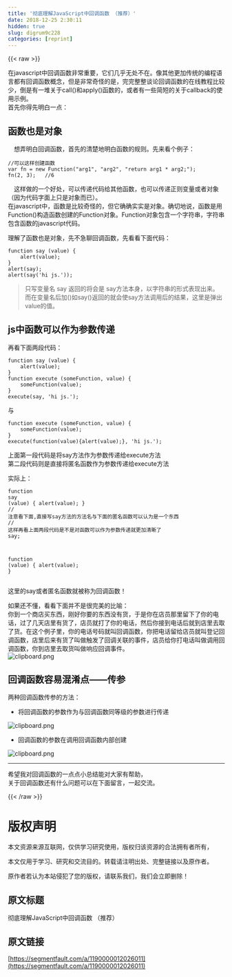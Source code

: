 ```yaml
---
title: '彻底理解JavaScript中回调函数 （推荐）' 
date: 2018-12-25 2:30:11
hidden: true
slug: digrum9c228
categories: [reprint]
---
```


{{< raw >}}

                    
<p>在javascript中回调函数非常重要，它们几乎无处不在。像其他更加传统的编程语言都有回调函数概念，但是非常奇怪的是，完完整整谈论回调函数的在线教程比较少，倒是有一堆关于call()和apply()函数的，或者有一些简短的关于callback的使用示例。<br>首先你得先明白一点：</p>
<h2 id="articleHeader0">函数也是对象</h2>
<p>　想弄明白回调函数，首先的清楚地明白函数的规则。先来看个例子：</p>
<div class="widget-codetool" style="display:none;">
      <div class="widget-codetool--inner">
      <span class="selectCode code-tool" data-toggle="tooltip" data-placement="top" title="" data-original-title="全选"></span>
      <span type="button" class="copyCode code-tool" data-toggle="tooltip" data-placement="top" data-clipboard-text="//可以这样创建函数
var fn = new Function(&quot;arg1&quot;, &quot;arg2&quot;, &quot;return arg1 * arg2;&quot;);
fn(2, 3);   //6" title="" data-original-title="复制"></span>
      <span type="button" class="saveToNote code-tool" data-toggle="tooltip" data-placement="top" title="" data-original-title="放进笔记"></span>
      </div>
      </div><pre class="hljs php"><code><span class="hljs-comment">//可以这样创建函数</span>
<span class="hljs-keyword">var</span> fn = <span class="hljs-keyword">new</span> <span class="hljs-function"><span class="hljs-keyword">Function</span><span class="hljs-params">(<span class="hljs-string">"arg1"</span>, <span class="hljs-string">"arg2"</span>, <span class="hljs-string">"return arg1 * arg2;"</span>)</span></span>;
fn(<span class="hljs-number">2</span>, <span class="hljs-number">3</span>);   <span class="hljs-comment">//6</span></code></pre>
<p>　这样做的一个好处，可以传递代码给其他函数，也可以传递正则变量或者对象（因为代码字面上只是对象而已）。<br>在javascript中，函数是比较奇怪的，但它确确实实是对象。确切地说，函数是用Function()构造函数创建的Function对象。Function对象包含一个字符串，字符串包含函数的javascript代码。</p>
<p>理解了函数也是对象，先不急聊回调函数，先看看下面代码：</p>
<div class="widget-codetool" style="display:none;">
      <div class="widget-codetool--inner">
      <span class="selectCode code-tool" data-toggle="tooltip" data-placement="top" title="" data-original-title="全选"></span>
      <span type="button" class="copyCode code-tool" data-toggle="tooltip" data-placement="top" data-clipboard-text="function say (value) {
    alert(value);
}
alert(say);
alert(say('hi js.'));" title="" data-original-title="复制"></span>
      <span type="button" class="saveToNote code-tool" data-toggle="tooltip" data-placement="top" title="" data-original-title="放进笔记"></span>
      </div>
      </div><pre class="hljs delphi"><code><span class="hljs-function"><span class="hljs-keyword">function</span> <span class="hljs-title">say</span> <span class="hljs-params">(value)</span> <span class="hljs-comment">{
    alert(value);
}</span>
<span class="hljs-title">alert</span><span class="hljs-params">(say)</span>;</span>
alert(say(<span class="hljs-string">'hi js.'</span>));</code></pre>
<blockquote><p>只写变量名  say   返回的将会是 say方法本身，以字符串的形式表现出来。<br>而在变量名后加()如say()返回的就会使say方法调用后的结果，这里是弹出value的值。</p></blockquote>
<h2 id="articleHeader1">js中函数可以作为参数传递</h2>
<p>再看下面两段代码：</p>
<div class="widget-codetool" style="display:none;">
      <div class="widget-codetool--inner">
      <span class="selectCode code-tool" data-toggle="tooltip" data-placement="top" title="" data-original-title="全选"></span>
      <span type="button" class="copyCode code-tool" data-toggle="tooltip" data-placement="top" data-clipboard-text="function say (value) {
    alert(value);
}
function execute (someFunction, value) {
    someFunction(value);
}
execute(say, 'hi js.');" title="" data-original-title="复制"></span>
      <span type="button" class="saveToNote code-tool" data-toggle="tooltip" data-placement="top" title="" data-original-title="放进笔记"></span>
      </div>
      </div><pre class="hljs smali"><code>function say (value) {
    alert(value);
}
function<span class="hljs-built_in"> execute </span>(someFunction, value) {
    someFunction(value);
}
execute(say, 'hi js.');</code></pre>
<p>与</p>
<div class="widget-codetool" style="display:none;">
      <div class="widget-codetool--inner">
      <span class="selectCode code-tool" data-toggle="tooltip" data-placement="top" title="" data-original-title="全选"></span>
      <span type="button" class="copyCode code-tool" data-toggle="tooltip" data-placement="top" data-clipboard-text="function execute (someFunction, value) {
    someFunction(value);
}
execute(function(value){alert(value);}, 'hi js.');" title="" data-original-title="复制"></span>
      <span type="button" class="saveToNote code-tool" data-toggle="tooltip" data-placement="top" title="" data-original-title="放进笔记"></span>
      </div>
      </div><pre class="hljs smali"><code>function<span class="hljs-built_in"> execute </span>(someFunction, value) {
    someFunction(value);
}
execute(function(value){alert(value);}, 'hi js.');</code></pre>
<p>上面第一段代码是将say方法作为参数传递给execute方法 <br>第二段代码则是直接将匿名函数作为参数传递给execute方法</p>
<p>实际上：</p>
<div class="widget-codetool" style="display:none;">
      <div class="widget-codetool--inner">
      <span class="selectCode code-tool" data-toggle="tooltip" data-placement="top" title="" data-original-title="全选"></span>
      <span type="button" class="copyCode code-tool" data-toggle="tooltip" data-placement="top" data-clipboard-text="function say (value) {
    alert(value);
}
// 注意看下面,直接写say方法的方法名与下面的匿名函数可以认为是一个东西
// 这样再看上面两段代码是不是对函数可以作为参数传递就更加清晰了
say;

function (value) {
    alert(value);
}" title="" data-original-title="复制"></span>
      <span type="button" class="saveToNote code-tool" data-toggle="tooltip" data-placement="top" title="" data-original-title="放进笔记"></span>
      </div>
      </div><pre class="hljs actionscript"><code><span class="hljs-function"><span class="hljs-keyword">function</span> <span class="hljs-title">say</span> <span class="hljs-params">(value)</span> </span>{
    alert(value);
}
<span class="hljs-comment">// 注意看下面,直接写say方法的方法名与下面的匿名函数可以认为是一个东西</span>
<span class="hljs-comment">// 这样再看上面两段代码是不是对函数可以作为参数传递就更加清晰了</span>
say;

<span class="hljs-function"><span class="hljs-keyword">function</span> <span class="hljs-params">(value)</span> </span>{
    alert(value);
}</code></pre>
<p>这里的say或者匿名函数就被称为回调函数！</p>
<p>如果还不懂，看看下面并不是很完美的比喻：<br>你到一个商店买东西，刚好你要的东西没有货，于是你在店员那里留下了你的电话，过了几天店里有货了，店员就打了你的电话，然后你接到电话后就到店里去取了货。在这个例子里，你的电话号码就叫回调函数，你把电话留给店员就叫登记回调函数，店里后来有货了叫做触发了回调关联的事件，店员给你打电话叫做调用回调函数，你到店里去取货叫做响应回调事件。<br><span class="img-wrap"><img data-src="/img/bVYCFF?w=189&amp;h=198" src="https://static.alili.tech/img/bVYCFF?w=189&amp;h=198" alt="clipboard.png" title="clipboard.png" style="cursor: pointer;"></span></p>
<h2 id="articleHeader2">回调函数容易混淆点——传参</h2>
<p>两种回调函数传参的方法：</p>
<ul><li><p>将回调函数的参数作为与回调函数同等级的参数进行传递</p></li></ul>
<p><span class="img-wrap"><img data-src="/img/bVYCFL?w=1487&amp;h=479" src="https://static.alili.tech/img/bVYCFL?w=1487&amp;h=479" alt="clipboard.png" title="clipboard.png" style="cursor: pointer;"></span></p>
<ul><li><p>回调函数的参数在调用回调函数内部创建</p></li></ul>
<p><span class="img-wrap"><img data-src="/img/bVYCFM?w=1415&amp;h=594" src="https://static.alili.tech/img/bVYCFM?w=1415&amp;h=594" alt="clipboard.png" title="clipboard.png" style="cursor: pointer;"></span></p>
<hr>
<p>希望我对回调函数的一点点小总结能对大家有帮助，<br>关于回调函数还有什么问题可以在下面留言，一起交流。</p>

                
{{< /raw >}}

# 版权声明
本文资源来源互联网，仅供学习研究使用，版权归该资源的合法拥有者所有，

本文仅用于学习、研究和交流目的。转载请注明出处、完整链接以及原作者。

原作者若认为本站侵犯了您的版权，请联系我们，我们会立即删除！

## 原文标题
彻底理解JavaScript中回调函数 （推荐）

## 原文链接
[https://segmentfault.com/a/1190000012026011](https://segmentfault.com/a/1190000012026011)

